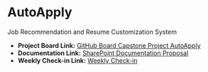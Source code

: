 # AutoApply

Job Recommendation and Resume Customization System

- **Project Board Link:** [GitHub Board Capstone Project AutoApply](https://github.com/users/GreenLamb9/projects/5)
- **Documentation Link:** [SharePoint Documentation Proposal](https://mylambton.sharepoint.com/:f:/r/sites/CapstoneProject-JobRecommendationandResumeCustomizationSyste/Shared%20Documents/General/Proposal%20Submision?csf=1&web=1&e=e9YPGG)
- **Weekly Check-in Link:** [Weekly Check-in](https://mylambton.sharepoint.com/:f:/r/sites/CapstoneProject-JobRecommendationandResumeCustomizationSyste/Shared%20Documents/General/Weekly%20Checkin?csf=1&web=1&e=r9bczB)
